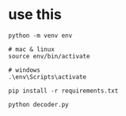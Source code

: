 # use this

<!-- create an env inside your directory to avoid conficts -->

```shell
python -m venv env
```

```shell
# mac & linux
source env/bin/activate

# windows
.\env\Scripts\activate
```

```shell
pip install -r requirements.txt
```

```shell
python decoder.py
```
